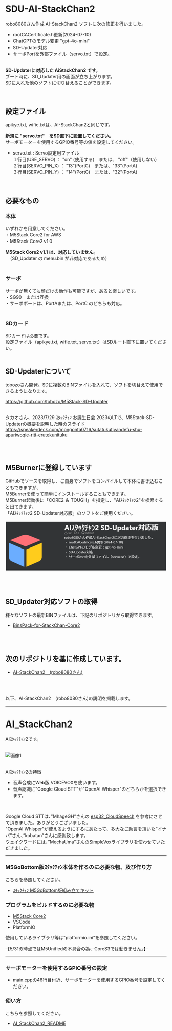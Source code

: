 # SDU-AI-StackChan2

robo8080さん作成 AI-StackChan2 ソフトに次の修正を行いました。<br>
- rootCACertificate.h更新(2024-07-10)</b>
- ChatGPTのモデル変更 "gpt-4o-mini" 
- SD-Updater対応<br>
- サーボPortを外部ファイル（servo.txt）で設定。<br>
<br>
<b>SD-Updaterに対応した AiStackChan2 です。</b><br>
ブート時に、SD_Updater用の画面が立ち上がります。<br>
SDに入れた他のソフトに切り替えることができます。<br>
<br><br>

## 設定ファイル
apikye.txt, wifie.txtは、AI-StackChan2と同じです。

<b>新規に "servo.txt"　をSD直下に設置してください。</b><br>
サーボモーターを使用するGPIO番号等の値を設定してください。
- servo.txt :  Servo設定用ファイル<br>
１行目(USE_SERVO)   ： "on" (使用する)　または、 "off"（使用しない）<br>
２行目(SERVO_PIN_X) ： "13"(PortC)　または、"33"(PortA)<br>
３行目(SERVO_PIN_Y) ： "14"(PortC)　または、"32"(PortA)<br>
<br><br>


## 必要なもの
### 本体<br>
いずれかを用意してください。<br>
・M5Stack Core2 for AWS<br>
・M5Stack Core2 v1.0<br>

<b>M5Stack Core2 v1.1 は、対応していません。</b><br>
　（SD_Updater の menu.bin が非対応であるため）<br>
<br>

### サーボ
サーボが無くても顔だけの動作も可能ですが、あると楽しいです。<br>
・SG90　または互換<br>
・サーボポートは、PortAまたは、PortC のどちらも対応。<br>
<br>

### SDカード
SDカードは必要です。<br>
設定ファイル（apikye.txt, wifie.txt, servo.txt）はSDルート直下に置いてください。
<br>
<br>


## SD-Updaterについて
tobozoさん開発。SDに複数のBINファイルを入れて、ソフトを切替えて使用できるようになります。<br>

 https://github.com/tobozo/M5Stack-SD-Updater<br><br>


タカオさん、2023/7/29 ｽﾀｯｸﾁｬﾝ お誕生日会 2023のLTで、M5Stack-SD-Updaterの概要を説明した時のスライド<br>
https://speakerdeck.com/mongonta0716/sutatukutiyandefu-shu-apuriwoqie-riti-erutekunituku

<br><br>



## M5Burnerに登録しています
GitHubでソースを取得し、ご自身でソフトをコンパイルして本体に書き込むこともできますが、<br>
M5Burnerを使って簡単にインストールすることもできます。<br>
M5Burner起動後に「CORE2 ＆ TOUGH」を指定し、"AIｽﾀｯｸﾁｬﾝ2"を検索すると出てきます。<br>
「AIｽﾀｯｸﾁｬﾝ2 SD-Updater対応版」のソフトをご使用ください。<br>
<br>
![画像](images/M5BurnerSDU-AI-StackChan2v102.png)<br><br>

<br>


## SD_Updater対応ソフトの取得
様々なソフトの最新BINファイルは、下記のリポジトリから取得できます。
- [BinsPack-for-StackChan-Core2](https://github.com/NoRi-230401/BinsPack-for-StackChan-Core2)<br><br><br><br>


## 次のリポジトリを基に作成しています。
- [AI-StackChan2　(robo8080さん)](https://github.com/robo8080/AI_StackChan2)<br>
<br>
<br>

以下、AI-StackChan2　(robo8080さん)の説明を掲載します。

-----

# AI_StackChan2
AIｽﾀｯｸﾁｬﾝ2です。
<br><br>

![画像1](images/image1.png)<br><br>

AIｽﾀｯｸﾁｬﾝ2の特徴<br>

* 音声合成にWeb版 VOICEVOXを使います。
* 音声認識に"Google Cloud STT"か"OpenAI Whisper"のどちらかを選択できます。
<br>

Google Cloud STTは、”MhageGH”さんの [esp32_CloudSpeech](https://github.com/MhageGH/esp32_CloudSpeech/ "Title") を参考にさせて頂きました。ありがとうございました。<br>
"OpenAI Whisper"が使えるようにするにあたって、多大なご助言を頂いた”イナバ”さん、”kobatan”さんに感謝致します。<br>
ウェイクワードには、”MechaUma”さんの[SimpleVox](https://github.com/MechaUma/SimpleVox/ "Title")ライブラリを使わせていただきました。

---


### M5GoBottom版ｽﾀｯｸﾁｬﾝ本体を作るのに必要な物、及び作り方 ###
こちらを参照してください。<br>
* [ｽﾀｯｸﾁｬﾝ M5GoBottom版組み立てキット](https://raspberrypi.mongonta.com/about-products-stackchan-m5gobottom-version/ "Title")<br>

### プログラムをビルドするのに必要な物 ###
* [M5Stack Core2](http://www.m5stack.com/ "Title")<br>
* VSCode<br>
* PlatformIO<br>

使用しているライブラリ等は"platformio.ini"を参照してください。<br>

~~【5/31の時点ではM5Unifiedの不具合の為、CoreS3では動きません。】~~<br>

---

### サーボモーターを使用するGPIO番号の設定 ###
* main.cppの46行目付近、サーボモーターを使用するGPIO番号を設定してください。


### 使い方 ###

こちらを参照してください。<br>

* [AI_StackChan2_README](https://github.com/robo8080/AI_StackChan2_README/ "Title")<br>
<br>
<br>
<br>
